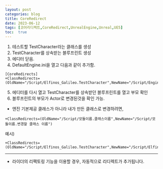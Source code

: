 ```yaml
---
layout: post
categories: blog
title: CoreRedirect
date: 2023-06-12
tags: [코어리디렉트,CoreRedirect,UnrealEngine,Unreal,UE5]
toc:  true
---
```



1. 테스트할 TestCharacter라는 클래스를 생성
2. TestCharacter를 상속받는 블루프린트 생성
3. 에디터 닫음.
4. DefaultEngine.ini을 열고 다음과 같이 추가함.

```
[CoreRedirects]
+ClassRedirects=(OldName="/Script/Elfinos_Galileo.TestCharacter",NewName="/Script/Engine.Actor")
```

5. 에디터를 다시 열고 TestCharacter를 상속받던 블루프린트를 열고 부모 확인
6. 블루프린트의 부모가 Actor로 변경된것을 확인 가능.


* 앤진 기본제공 클래스가 아니라 내가 만든 클래스로 변경하려면,

```
+ClassRedirects=(OldName="/Script/모듈이름.클래스이름",NewName="/Script/모듈이름.변경할 클래스 이름")
```

예시)
```
+ClassRedirects=(OldName="/Script/Elfinos_Galileo.TestCharacter",NewName="/Script/Elfinos_Galileo.StructureActor")
```


------------------------------
* 라이더의 리팩토링 기능을 이용할 경우, 자동적으로 리디렉트가 추가됩니다.

